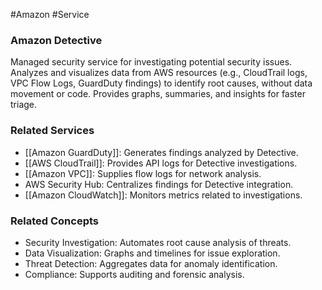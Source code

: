#Amazon #Service 
### Amazon Detective

Managed security service for investigating potential security issues. Analyzes and visualizes data from AWS resources (e.g., CloudTrail logs, VPC Flow Logs, GuardDuty findings) to identify root causes, without data movement or code. Provides graphs, summaries, and insights for faster triage.

### Related Services

- [[Amazon GuardDuty]]: Generates findings analyzed by Detective.
- [[AWS CloudTrail]]: Provides API logs for Detective investigations.
- [[Amazon VPC]]: Supplies flow logs for network analysis.
- AWS Security Hub: Centralizes findings for Detective integration.
- [[Amazon CloudWatch]]: Monitors metrics related to investigations.

### Related Concepts

- Security Investigation: Automates root cause analysis of threats.
- Data Visualization: Graphs and timelines for issue exploration.
- Threat Detection: Aggregates data for anomaly identification.
- Compliance: Supports auditing and forensic analysis.
